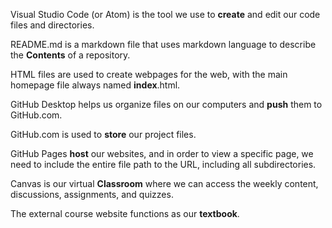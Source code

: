 Visual Studio Code (or Atom) is the tool we use to **create** and edit our code files and directories.

README.md is a markdown file that uses markdown language to describe the **Contents** of a repository.

HTML files are used to create webpages for the web, with the main homepage file always named **index**.html.

GitHub Desktop helps us organize files on our computers and **push** them to GitHub.com.

GitHub.com is used to **store** our project files.

GitHub Pages **host** our websites, and in order to view a specific page, we need to include the entire file path to the URL, including all subdirectories.

Canvas is our virtual **Classroom** where we can access the weekly content, discussions, assignments, and quizzes.

The external course website functions as our **textbook**.